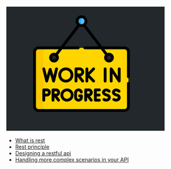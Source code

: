 ![](learning-resources/wip.png)

+ [What is rest](learning-resources/01_what_is_rest.md)
+ [Rest principle](learning-resources/what-we've-learned.png)
+ [Designing a restful api](learning-resources/02_designing_a_restful_api.md)
+ [Handling more complex scenarios in your API](learning-resources/03_handling_more_complex_scenes.md)
